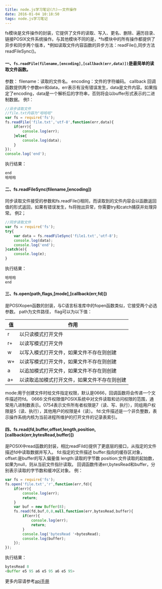 ```yaml
---
title: node.js学习笔记(六)——文件操作
date: 2016-01-04 10:18:50
tags: node.js学习笔记
---
```

fs模块是文件操作的封装，它提供了文件的读取、写入、更名、删除、遍历目录、链接POSIX文件系统操作。与其他模块不同的是，*fs模块中的所有操作都提供了异步和同步两个版本，*例如读取文件内容函数的异步方法：readFile(),同步方法readFileSync()。
<!-- more -->
#### 一、`fs.readFile(filename,[encoding],[callback(err,data)])`是最简单的读取文件函数。
参数：
filename：读取的文件名。
encoding：文件的字符编码。 
callback 回调函数提供两个参数err和data，err表示有没有错误发生，data是文件内容。如果指定了encoding，data是一个解析后的字符串，否则将会以buffer形式表示的二进制数据。
例1：
```javascript
//异步读取文件
//file.txt内容为"哈哈哈"
var fs = require('fs');
fs.readFile('file.txt','utf-8',function(err,data){
    if(err){
        console.log(err);
    }else{
        console.log(data);
    }
});
console.log('end');
```
执行结果：
```javascript
end
哈哈哈
```
#### 二、fs.readFileSync(filename,[encoding])
同步读取文件接受的参数和fs.readFile()相同，而读取到的文件内容会以函数返回值的形式返回，如果有错误发生，fs将抛出异常，你需要try和catch捕获并处理异常。
例2；
```javascript
//同步读取文件
var fs = require('fs');
try{
    var data = fs.readFileSync('file1.txt','utf-8');
    console.log(data);
    console.log('end');
}catch(e){
    console.log(e);
}

```
执行结果：
```javascript
哈哈哈
end
```
#### 三、fs.open(path,flags,[mode],[callback(err,fd)])
是POSIXopen函数的封装，与C语言标准库中的fopen函数类似，它接受两个必选参数。
path为文件路径，
flag可以为以下值：

| 值       | 作用           |
| ---------|-------------| 
| r  | 以只读模式打开文件 | 
| r+ | 以读写模式打开文件 |
| w  | 以写入模式打开文件，如果文件不存在则创建 |
| w+ | 以读写模式打开文件，如果文件不存在则创建 | 
| a  | 以追加模式打开文件，如果文件不存在则创建 |
| a+ | 以读取追加模式打开文件，如果文件不存在则创建 |

mode:用于创建文件时给文件指定权限，默认是0666，回调函数将会传递一个文件描述符fd。
0666:文件权限值POSIX系统中对文件读取和访问权限的范围，通常用八进制数表示。0754表示文件所有者权限是7（读、写、执行），同组用户权限是5（读、执行），其他用户的权限是4（读）。
fd:文件描述是一个非负整数，表示操作系统内核为当前进程所维护的打开文件的记录表索引。

#### 四、fs.read(fd,buffer,offset,length,position,[callback(err,bytesRead,buffer)])
是POSIX中read函数的封装，相比readFild()提供了更底层的接口，从指定的文件描述fd中读取数据并写入。
fd:指定的文件描述
buffer:指向的缓存区对象，
offset:是buffer的写入偏量值
length:读取的字节数
position:文件读取的起始数，如果为null，则从当前文件指针读取。
回调函数传递err,bytesRead和buffer，分别表示读取的字节数和缓冲区对象。
例：
```javascript
var fs = require('fs');
fs.open('file.txt','r',function(err,fd){
    if(err){
        console.log(err);
        return;
    }
    var buf = new Buffer(8);
    fs.read(fd,buf,0,8,null,function(err,bytesRead,buffer){
        if(err){
            console.log(err);
            return;
        }
        console.log('bytesRead '+bytesRead);
        console.log(buffer);
    });
});

```
执行结果：
```javascript
bytesRead 8
<Buffer e5 95 a6 e5 95 a6 e5 95>
```
更多内容请参考[api手册](http://nodeapi.ucdok.com/#/api/fs.html)